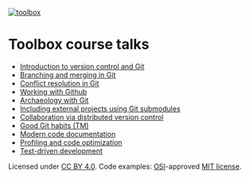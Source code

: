 [![toolbox](http://forthebadge.com/images/badges/as-seen-on-tv.svg)](http://toolbox.readthedocs.org/)


# Toolbox course talks

- [Introduction to version control and Git](http://cicero.xyz/v1/github/scisoft/toolbox-talks/master/git-intro.mkd/remark/)
- [Branching and merging in Git](http://cicero.xyz/v1/github/scisoft/toolbox-talks/master/git-branches.mkd/remark/)
- [Conflict resolution in Git](http://cicero.xyz/v1/github/scisoft/toolbox-talks/master/git-conflict-resolution.mkd/remark/)
- [Working with Github](http://cicero.xyz/v1/github/scisoft/toolbox-talks/master/github.mkd/remark/)
- [Archaeology with Git](http://cicero.xyz/v1/github/scisoft/toolbox-talks/master/git-archaeology.mkd/remark/)
- [Including external projects using Git submodules](http://cicero.xyz/v1/github/scisoft/toolbox-talks/master/git-submodules.mkd/remark/)
- [Collaboration via distributed version control](http://cicero.xyz/v1/github/scisoft/toolbox-talks/master/git-distributed.mkd/remark/)
- [Good Git habits (TM)](http://cicero.xyz/v1/github/scisoft/toolbox-talks/master/git-good-habits.mkd/remark/)
- [Modern code documentation](http://cicero.xyz/v1/github/scisoft/toolbox-talks/master/documentation.mkd/remark/)
- [Profiling and code optimization](http://cicero.xyz/v1/github/scisoft/toolbox-talks/master/optimiziation.mkd/remark/)
- [Test-driven development](http://cicero.xyz/v1/github/scisoft/toolbox-talks/master/tdd.mkd/remark/)

Licensed under [CC BY 4.0](https://creativecommons.org/licenses/by/4.0/).
Code examples: [OSI](http://opensource.org)-approved [MIT license](http://opensource.org/licenses/mit-license.html).
